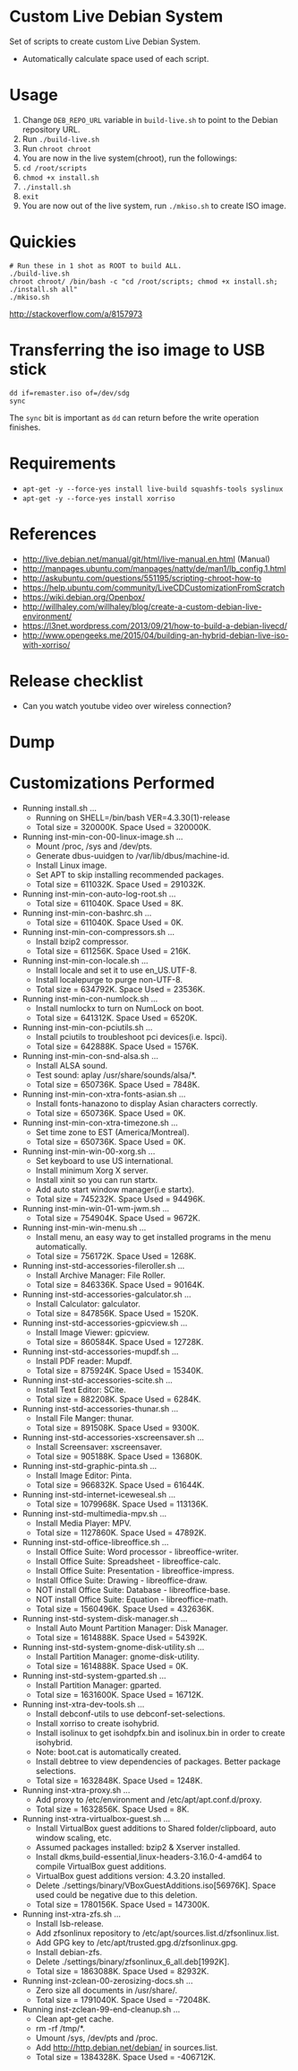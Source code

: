 # Custom Live Debian System
Set of scripts to create custom Live Debian System.
* Automatically calculate space used of each script. 

# Usage
1. Change `DEB_REPO_URL` variable in `build-live.sh` to point to the Debian repository URL.
1. Run `./build-live.sh`
1. Run `chroot chroot`
1. You are now in the live system(chroot), run the followings:
1. `cd /root/scripts`
1. `chmod +x install.sh`
1. `./install.sh`
1. `exit`
1. You are now out of the live system, run `./mkiso.sh` to create ISO image.

# Quickies
```
# Run these in 1 shot as ROOT to build ALL.
./build-live.sh
chroot chroot/ /bin/bash -c "cd /root/scripts; chmod +x install.sh; ./install.sh all"
./mkiso.sh

```
http://stackoverflow.com/a/8157973

# Transferring the iso image to USB stick
```
dd if=remaster.iso of=/dev/sdg
sync
```
The `sync` bit is important as `dd` can return before the write operation finishes.

# Requirements
* `apt-get -y --force-yes install live-build squashfs-tools syslinux`
* `apt-get -y --force-yes install xorriso` 

# References
* http://live.debian.net/manual/git/html/live-manual.en.html (Manual)
* http://manpages.ubuntu.com/manpages/natty/de/man1/lb_config.1.html
* http://askubuntu.com/questions/551195/scripting-chroot-how-to
* https://help.ubuntu.com/community/LiveCDCustomizationFromScratch
* https://wiki.debian.org/Openbox/
* http://willhaley.com/willhaley/blog/create-a-custom-debian-live-environment/
* https://l3net.wordpress.com/2013/09/21/how-to-build-a-debian-livecd/
* http://www.opengeeks.me/2015/04/building-an-hybrid-debian-live-iso-with-xorriso/

# Release checklist
* Can you watch youtube video over wireless connection?

# Dump


# Customizations Performed
  * Running install.sh ...
    * Running on SHELL=/bin/bash VER=4.3.30(1)-release
    * Total size = 320000K. Space Used = 320000K.
  * Running inst-min-con-00-linux-image.sh ...
    * Mount /proc, /sys and /dev/pts.
    * Generate dbus-uuidgen to /var/lib/dbus/machine-id.
    * Install Linux image.
    * Set APT to skip installing recommended packages.
    * Total size = 611032K. Space Used = 291032K.
  * Running inst-min-con-auto-log-root.sh ...
    * Total size = 611040K. Space Used = 8K.
  * Running inst-min-con-bashrc.sh ...
    * Total size = 611040K. Space Used = 0K.
  * Running inst-min-con-compressors.sh ...
    * Install bzip2 compressor.
    * Total size = 611256K. Space Used = 216K.
  * Running inst-min-con-locale.sh ...
    * Install locale and set it to use en_US.UTF-8.
    * Install localepurge to purge non-UTF-8.
    * Total size = 634792K. Space Used = 23536K.
  * Running inst-min-con-numlock.sh ...
    * Install numlockx to turn on NumLock on boot.
    * Total size = 641312K. Space Used = 6520K.
  * Running inst-min-con-pciutils.sh ...
    * Install pciutils to troubleshoot pci devices(i.e. lspci).
    * Total size = 642888K. Space Used = 1576K.
  * Running inst-min-con-snd-alsa.sh ...
    * Install ALSA sound.
    * Test sound: aplay /usr/share/sounds/alsa/*.
    * Total size = 650736K. Space Used = 7848K.
  * Running inst-min-con-xtra-fonts-asian.sh ...
    * Install fonts-hanazono to display Asian characters correctly.
    * Total size = 650736K. Space Used = 0K.
  * Running inst-min-con-xtra-timezone.sh ...
    * Set time zone to EST (America/Montreal).
    * Total size = 650736K. Space Used = 0K.
  * Running inst-min-win-00-xorg.sh ...
    * Set keyboard to use US international.
    * Install minimum Xorg X server.
    * Install xinit so you can run startx.
    * Add auto start window manager(i.e startx).
    * Total size = 745232K. Space Used = 94496K.
  * Running inst-min-win-01-wm-jwm.sh ...
    * Total size = 754904K. Space Used = 9672K.
  * Running inst-min-win-menu.sh ...
    * Install menu, an easy way to get installed programs in the menu automatically.
    * Total size = 756172K. Space Used = 1268K.
  * Running inst-std-accessories-fileroller.sh ...
    * Install Archive Manager: File Roller.
    * Total size = 846336K. Space Used = 90164K.
  * Running inst-std-accessories-galculator.sh ...
    * Install Calculator: galculator.
    * Total size = 847856K. Space Used = 1520K.
  * Running inst-std-accessories-gpicview.sh ...
    * Install Image Viewer: gpicview.
    * Total size = 860584K. Space Used = 12728K.
  * Running inst-std-accessories-mupdf.sh ...
    * Install PDF reader: Mupdf.
    * Total size = 875924K. Space Used = 15340K.
  * Running inst-std-accessories-scite.sh ...
    * Install Text Editor: SCite.
    * Total size = 882208K. Space Used = 6284K.
  * Running inst-std-accessories-thunar.sh ...
    * Install File Manger: thunar.
    * Total size = 891508K. Space Used = 9300K.
  * Running inst-std-accessories-xscreensaver.sh ...
    * Install Screensaver: xscreensaver.
    * Total size = 905188K. Space Used = 13680K.
  * Running inst-std-graphic-pinta.sh ...
    * Install Image Editor: Pinta.
    * Total size = 966832K. Space Used = 61644K.
  * Running inst-std-internet-iceweseal.sh ...
    * Total size = 1079968K. Space Used = 113136K.
  * Running inst-std-multimedia-mpv.sh ...
    * Install Media Player: MPV.
    * Total size = 1127860K. Space Used = 47892K.
  * Running inst-std-office-libreoffice.sh ...
    * Install Office Suite: Word processor - libreoffice-writer.
    * Install Office Suite: Spreadsheet - libreoffice-calc.
    * Install Office Suite: Presentation - libreoffice-impress.
    * Install Office Suite: Drawing - libreoffice-draw.
    * NOT install Office Suite: Database - libreoffice-base.
    * NOT install Office Suite: Equation - libreoffice-math.
    * Total size = 1560496K. Space Used = 432636K.
  * Running inst-std-system-disk-manager.sh ...
    * Install Auto Mount Partition Manager: Disk Manager.
    * Total size = 1614888K. Space Used = 54392K.
  * Running inst-std-system-gnome-disk-utility.sh ...
    * Install Partition Manager: gnome-disk-utility.
    * Total size = 1614888K. Space Used = 0K.
  * Running inst-std-system-gparted.sh ...
    * Install Partition Manager: gparted.
    * Total size = 1631600K. Space Used = 16712K.
  * Running inst-xtra-dev-tools.sh ...
    * Install debconf-utils to use debconf-set-selections.
    * Install xorriso to create isohybrid.
    * Install isolinux to get isohdpfx.bin and isolinux.bin in order to create isohybrid.
    * Note: boot.cat is automatically created.
    * Install debtree to view dependencies of packages. Better package selections.
    * Total size = 1632848K. Space Used = 1248K.
  * Running inst-xtra-proxy.sh ...
    * Add proxy to /etc/environment and /etc/apt/apt.conf.d/proxy.
    * Total size = 1632856K. Space Used = 8K.
  * Running inst-xtra-virtualbox-guest.sh ...
    * Install VirtualBox guest additions to Shared folder/clipboard, auto window scaling, etc.
    * Assumed packages installed: bzip2 & Xserver installed.
    * Install dkms,build-essential,linux-headers-3.16.0-4-amd64 to compile VirtualBox guest additions.
    * VirtualBox guest additions version:        4.3.20 installed.
    * Delete ./settings/binary/VBoxGuestAdditions.iso[56976K]. Space used could be negative due to this deletion.
    * Total size = 1780156K. Space Used = 147300K.
  * Running inst-xtra-zfs.sh ...
    * Install lsb-release.
    * Add zfsonlinux repository to /etc/apt/sources.list.d/zfsonlinux.list.
    * Add GPG key to /etc/apt/trusted.gpg.d/zfsonlinux.gpg.
    * Install debian-zfs.
    * Delete ./settings/binary/zfsonlinux_6_all.deb[1992K].
    * Total size = 1863088K. Space Used = 82932K.
  * Running inst-zclean-00-zerosizing-docs.sh ...
    * Zero size all documents in /usr/share/.
    * Total size = 1791040K. Space Used = -72048K.
  * Running inst-zclean-99-end-cleanup.sh ...
    * Clean apt-get cache.
    * rm -rf /tmp/*.
    * Umount /sys, /dev/pts and /proc.
    * Add http://http.debian.net/debian/ in sources.list.
    * Total size = 1384328K. Space Used = -406712K.
